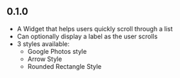 ## 0.1.0

* A Widget that helps users quickly scroll through a list
* Can optionally display a label as the user scrolls
* 3 styles available:
  * Google Photos style
  * Arrow Style
  * Rounded Rectangle Style
